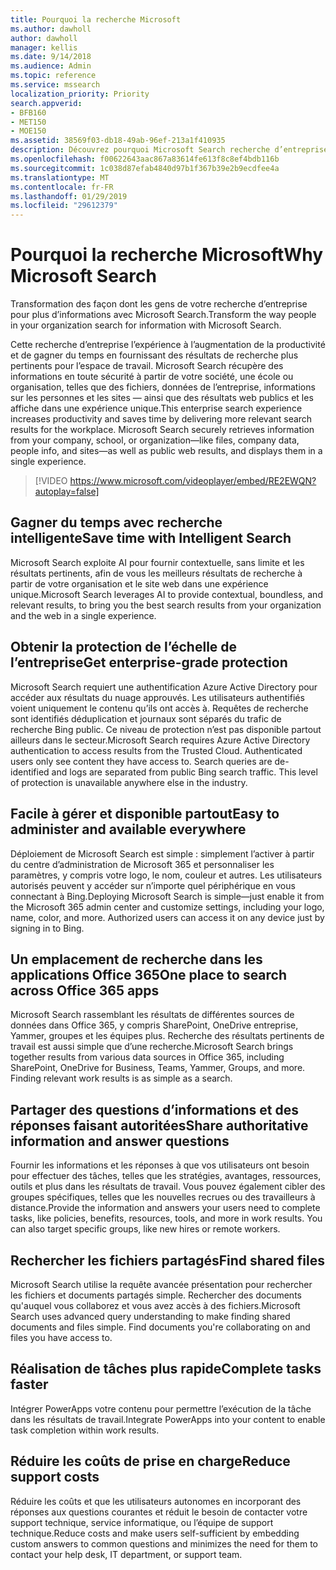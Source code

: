 ```yaml
---
title: Pourquoi la recherche Microsoft
ms.author: dawholl
author: dawholl
manager: kellis
ms.date: 9/14/2018
ms.audience: Admin
ms.topic: reference
ms.service: mssearch
localization_priority: Priority
search.appverid:
- BFB160
- MET150
- MOE150
ms.assetid: 38569f03-db18-49ab-96ef-213a1f410935
description: Découvrez pourquoi Microsoft Search recherche d’entreprise intelligent pour l’espace de travail moderne.
ms.openlocfilehash: f00622643aac867a83614fe613f8c8ef4bdb116b
ms.sourcegitcommit: 1c038d87efab4840d97b1f367b39e2b9ecdfee4a
ms.translationtype: MT
ms.contentlocale: fr-FR
ms.lasthandoff: 01/29/2019
ms.locfileid: "29612379"
---
```

# <a name="why-microsoft-search"></a><span data-ttu-id="de7b3-103">Pourquoi la recherche Microsoft</span><span class="sxs-lookup"><span data-stu-id="de7b3-103">Why Microsoft Search</span></span>

<span data-ttu-id="de7b3-104">Transformation des façon dont les gens de votre recherche d’entreprise pour plus d’informations avec Microsoft Search.</span><span class="sxs-lookup"><span data-stu-id="de7b3-104">Transform the way people in your organization search for information with Microsoft Search.</span></span> 
  
<span data-ttu-id="de7b3-p101">Cette recherche d’entreprise l’expérience à l’augmentation de la productivité et de gagner du temps en fournissant des résultats de recherche plus pertinents pour l’espace de travail. Microsoft Search récupère des informations en toute sécurité à partir de votre société, une école ou organisation, telles que des fichiers, données de l’entreprise, informations sur les personnes et les sites — ainsi que des résultats web publics et les affiche dans une expérience unique.</span><span class="sxs-lookup"><span data-stu-id="de7b3-p101">This enterprise search experience increases productivity and saves time by delivering more relevant search results for the workplace. Microsoft Search securely retrieves information from your company, school, or organization—like files, company data, people info, and sites—as well as public web results, and displays them in a single experience.</span></span>

> [!VIDEO https://www.microsoft.com/videoplayer/embed/RE2EWQN?autoplay=false]
  
## <a name="save-time-with-intelligent-search"></a><span data-ttu-id="de7b3-107">Gagner du temps avec recherche intelligente</span><span class="sxs-lookup"><span data-stu-id="de7b3-107">Save time with Intelligent Search</span></span>

<span data-ttu-id="de7b3-108">Microsoft Search exploite AI pour fournir contextuelle, sans limite et les résultats pertinents, afin de vous les meilleurs résultats de recherche à partir de votre organisation et le site web dans une expérience unique.</span><span class="sxs-lookup"><span data-stu-id="de7b3-108">Microsoft Search leverages AI to provide contextual, boundless, and relevant results, to bring you the best search results from your organization and the web in a single experience.</span></span>
  
## <a name="get-enterprise-grade-protection"></a><span data-ttu-id="de7b3-109">Obtenir la protection de l’échelle de l’entreprise</span><span class="sxs-lookup"><span data-stu-id="de7b3-109">Get enterprise-grade protection</span></span>

<span data-ttu-id="de7b3-p102">Microsoft Search requiert une authentification Azure Active Directory pour accéder aux résultats du nuage approuvés. Les utilisateurs authentifiés voient uniquement le contenu qu’ils ont accès à. Requêtes de recherche sont identifiés déduplication et journaux sont séparés du trafic de recherche Bing public. Ce niveau de protection n’est pas disponible partout ailleurs dans le secteur.</span><span class="sxs-lookup"><span data-stu-id="de7b3-p102">Microsoft Search requires Azure Active Directory authentication to access results from the Trusted Cloud. Authenticated users only see content they have access to. Search queries are de-identified and logs are separated from public Bing search traffic. This level of protection is unavailable anywhere else in the industry.</span></span>
  
## <a name="easy-to-administer-and-available-everywhere"></a><span data-ttu-id="de7b3-114">Facile à gérer et disponible partout</span><span class="sxs-lookup"><span data-stu-id="de7b3-114">Easy to administer and available everywhere</span></span>

<span data-ttu-id="de7b3-p103">Déploiement de Microsoft Search est simple : simplement l’activer à partir du centre d’administration de Microsoft 365 et personnaliser les paramètres, y compris votre logo, le nom, couleur et autres. Les utilisateurs autorisés peuvent y accéder sur n’importe quel périphérique en vous connectant à Bing.</span><span class="sxs-lookup"><span data-stu-id="de7b3-p103">Deploying Microsoft Search is simple—just enable it from the Microsoft 365 admin center and customize settings, including your logo, name, color, and more. Authorized users can access it on any device just by signing in to Bing.</span></span>
  
## <a name="one-place-to-search-across-office-365-apps"></a><span data-ttu-id="de7b3-117">Un emplacement de recherche dans les applications Office 365</span><span class="sxs-lookup"><span data-stu-id="de7b3-117">One place to search across Office 365 apps</span></span>

<span data-ttu-id="de7b3-p104">Microsoft Search rassemblant les résultats de différentes sources de données dans Office 365, y compris SharePoint, OneDrive entreprise, Yammer, groupes et les équipes plus. Recherche des résultats pertinents de travail est aussi simple que d’une recherche.</span><span class="sxs-lookup"><span data-stu-id="de7b3-p104">Microsoft Search brings together results from various data sources in Office 365, including SharePoint, OneDrive for Business, Teams, Yammer, Groups, and more. Finding relevant work results is as simple as a search.</span></span>
  
## <a name="share-authoritative-information-and-answer-questions"></a><span data-ttu-id="de7b3-120">Partager des questions d’informations et des réponses faisant autoritées</span><span class="sxs-lookup"><span data-stu-id="de7b3-120">Share authoritative information and answer questions</span></span>

<span data-ttu-id="de7b3-p105">Fournir les informations et les réponses à que vos utilisateurs ont besoin pour effectuer des tâches, telles que les stratégies, avantages, ressources, outils et plus dans les résultats de travail. Vous pouvez également cibler des groupes spécifiques, telles que les nouvelles recrues ou des travailleurs à distance.</span><span class="sxs-lookup"><span data-stu-id="de7b3-p105">Provide the information and answers your users need to complete tasks, like policies, benefits, resources, tools, and more in work results. You can also target specific groups, like new hires or remote workers.</span></span>
  
## <a name="find-shared-files"></a><span data-ttu-id="de7b3-123">Rechercher les fichiers partagés</span><span class="sxs-lookup"><span data-stu-id="de7b3-123">Find shared files</span></span>

<span data-ttu-id="de7b3-p106">Microsoft Search utilise la requête avancée présentation pour rechercher les fichiers et documents partagés simple. Rechercher des documents qu'auquel vous collaborez et vous avez accès à des fichiers.</span><span class="sxs-lookup"><span data-stu-id="de7b3-p106">Microsoft Search uses advanced query understanding to make finding shared documents and files simple. Find documents you're collaborating on and files you have access to.</span></span> 
  
## <a name="complete-tasks-faster"></a><span data-ttu-id="de7b3-126">Réalisation de tâches plus rapide</span><span class="sxs-lookup"><span data-stu-id="de7b3-126">Complete tasks faster</span></span>

<span data-ttu-id="de7b3-127">Intégrer PowerApps votre contenu pour permettre l’exécution de la tâche dans les résultats de travail.</span><span class="sxs-lookup"><span data-stu-id="de7b3-127">Integrate PowerApps into your content to enable task completion within work results.</span></span>
  
## <a name="reduce-support-costs"></a><span data-ttu-id="de7b3-128">Réduire les coûts de prise en charge</span><span class="sxs-lookup"><span data-stu-id="de7b3-128">Reduce support costs</span></span>

<span data-ttu-id="de7b3-129">Réduire les coûts et que les utilisateurs autonomes en incorporant des réponses aux questions courantes et réduit le besoin de contacter votre support technique, service informatique, ou l’équipe de support technique.</span><span class="sxs-lookup"><span data-stu-id="de7b3-129">Reduce costs and make users self-sufficient by embedding custom answers to common questions and minimizes the need for them to contact your help desk, IT department, or support team.</span></span>
  

